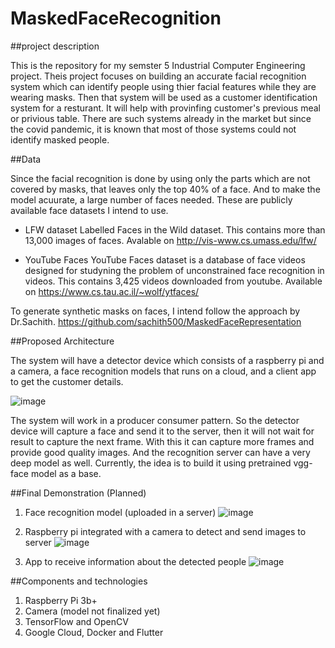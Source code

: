# MaskedFaceRecognition

##project description

This is the repository for my semster 5 Industrial Computer Engineering project. Theis project focuses on building an accurate facial recognition system which can identify people using thier facial features while they are wearing masks. Then that system will be used as a customer identification system for a resturant. It will help with provinfing customer's previous meal or privious table.
There are such systems already in the market but since the covid pandemic, it is known that most of those systems could not identify masked people.

##Data

Since the facial recognition is done by using only the parts which are not covered by masks, that leaves only the top 40% of a face. And to make the model acuurate, a large number of faces needed. These are publicly available face datasets I intend to use.

- LFW dataset
Labelled Faces in the Wild dataset. This contains more than 13,000 images of faces. Avalable on http://vis-www.cs.umass.edu/lfw/

- YouTube Faces
YouTube Faces dataset is a database of face videos designed for studyning the problem of unconstrained face recognition in videos. This contains 3,425 videos downloaded from youtube. Available on https://www.cs.tau.ac.il/~wolf/ytfaces/

To generate synthetic masks on faces, I intend follow the approach by Dr.Sachith. https://github.com/sachith500/MaskedFaceRepresentation

##Proposed Architecture

The system will have a detector device which consists of a raspberry pi and a camera, a face recognition models that runs on a cloud, and a client app to get the customer details.

![image](https://user-images.githubusercontent.com/59095109/128291406-abe10075-319e-43a2-a0cb-24685a5822c1.png)

The system will work in a producer consumer pattern. So the detector device will capture a face and send it to the server, then it will not wait for result to capture the next frame. With this it can capture more frames and provide good quality images. And the recognition server can have a very deep model as well. Currently, the idea is to build it using pretrained vgg-face model as a base.

##Final Demonstration (Planned)

1. Face recognition model (uploaded in a server)
![image](https://user-images.githubusercontent.com/59095109/128292341-fa6e3a54-332b-484c-8998-3ba01edbb431.png)

2. Raspberry pi integrated with a camera to detect and send images to server
![image](https://user-images.githubusercontent.com/59095109/128292485-f5f23f02-7eee-4ffe-a317-581b0dc5ac13.png)

3. App to receive information about the detected people
![image](https://user-images.githubusercontent.com/59095109/128292566-e47ce774-7db2-4455-b257-c38796655050.png)

##Components and technologies

1. Raspberry Pi 3b+
2. Camera (model not finalized yet)
3. TensorFlow and OpenCV
4. Google Cloud, Docker and Flutter
